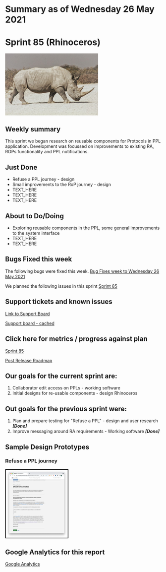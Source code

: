 # Summary as of Wednesday 26 May 2021 

# Sprint 85 (Rhinoceros)

<img width="300" alt="A white rhinocerous" title="Attrib By Rodrigo J De Marco - Imported from 500px (archived version) by the Archive Team. (detail page), CC0, https://commons.wikimedia.org/w/index.php?curid=71347103" src="graphs/rhino.png">

## Weekly summary 

This sprint we began research on reusable components for Protocols in PPL application. Development was focussed on improvements to existing RA, ROPs functionality and PPL notifications.

## Just Done
* Refuse a PPL journey - design
* Small improvements to the RoP journey - design
* TEXT_HERE
* TEXT_HERE
* TEXT_HERE

## About to Do/Doing
* Exploring reusable components in the PPL, some general improvements to the system interface
* TEXT_HERE
* TEXT_HERE

## Bugs Fixed this week
The following bugs were fixed this week.
[Bug Fixes week to Wednesday 26 May 2021](graphs/bugs26052021.png)

We planned the following issues in this sprint 
[Sprint 85](graphs/sprint26052021.png)

## Support tickets and known issues
[Link to Support Board](https://collaboration.homeoffice.gov.uk/jira/secure/RapidBoard.jspa?rapidView=1717&selectedIssue=ASSB-253)

[Support board - cached](graphs/supportBoard26052021.png)

## Click here for metrics / progress against plan
[Sprint 85](graphs/progress26052021.png)

[Post Release Roadmap](graphs/roadmap26052021.png)

## Our goals for the current sprint are:
1. Collaborator edit access on PPLs - working software 
2. Initial designs for re-usable components - design Rhinoceros

## Out goals for the previous sprint were:
1. Plan and prepare testing for "Refuse a PPL" - design and user research ***[Done]***
2. Improve messaging around RA requirements - Working software ***[Done]***

## Sample Design Prototypes
### Refuse a PPL journey
<a href="graphs/proto1_26052021.png"><img src="graphs/proto1_26052021.png" alt="HTML5 Icon" width="200" style="border:2px solid black"></a>
<br>

## Google Analytics for this report
[Google Analytics](graphs/GA26052021.png)

